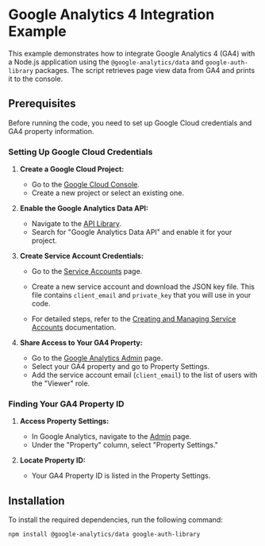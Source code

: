 # Google Analytics 4 Integration Example

This example demonstrates how to integrate Google Analytics 4 (GA4) with a Node.js application using the `@google-analytics/data` and `google-auth-library` packages. The script retrieves page view data from GA4 and prints it to the console.

## Prerequisites

Before running the code, you need to set up Google Cloud credentials and GA4 property information.

### Setting Up Google Cloud Credentials

1. **Create a Google Cloud Project:**
   - Go to the [Google Cloud Console](https://console.cloud.google.com/).
   - Create a new project or select an existing one.

2. **Enable the Google Analytics Data API:**
   - Navigate to the [API Library](https://console.cloud.google.com/apis/library).
   - Search for "Google Analytics Data API" and enable it for your project.

3. **Create Service Account Credentials:**
   - Go to the [Service Accounts](https://console.cloud.google.com/iam-admin/serviceaccounts) page.
   - Create a new service account and download the JSON key file. This file contains `client_email` and `private_key` that you will use in your code.

   - For detailed steps, refer to the [Creating and Managing Service Accounts](https://cloud.google.com/iam/docs/creating-managing-service-accounts) documentation.

4. **Share Access to Your GA4 Property:**
   - Go to the [Google Analytics Admin](https://analytics.google.com/analytics/web/) page.
   - Select your GA4 property and go to Property Settings.
   - Add the service account email (`client_email`) to the list of users with the "Viewer" role.

### Finding Your GA4 Property ID

1. **Access Property Settings:**
   - In Google Analytics, navigate to the [Admin](https://analytics.google.com/analytics/web/) page.
   - Under the "Property" column, select "Property Settings."

2. **Locate Property ID:**
   - Your GA4 Property ID is listed in the Property Settings.

## Installation

To install the required dependencies, run the following command:

```bash
npm install @google-analytics/data google-auth-library
